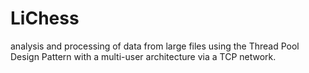 # LiChess
analysis and processing of data from large files using the Thread Pool Design Pattern with a multi-user architecture via a TCP network.
